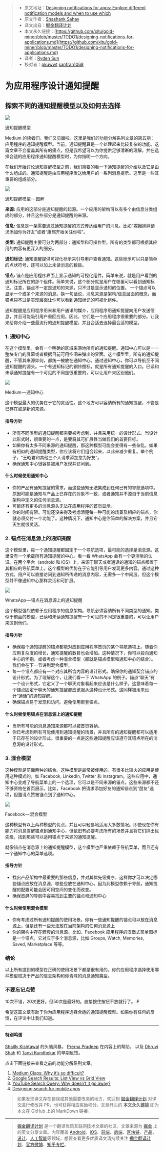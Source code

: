 > * 原文地址：[Designing notifications for apps: Explore different notification models and when to use which](https://medium.muz.li/designing-notifications-for-applications-3cad56fecf96)
> * 原文作者：[Shashank Sahay](https://medium.muz.li/@shashanksahay?source=post_header_lockup)
> * 译文出自：[掘金翻译计划](https://github.com/xitu/gold-miner)
> * 本文永久链接：[https://github.com/xitu/gold-miner/blob/master/TODO1/designing-notifications-for-applications.md](https://github.com/xitu/gold-miner/blob/master/TODO1/designing-notifications-for-applications.md)
> * 译者：[Ryden Sun](https://juejin.im/user/585b9407da2f6000657a5c0c/posts)
> * 校对者：[pkuwwt](https://github.com/pkuwwt)  [sanfran1068](https://github.com/sanfran1068)

# 为应用程序设计通知提醒

## 探索不同的通知提醒模型以及如何去选择

![](https://cdn-images-1.medium.com/max/2000/1*iMPfw0qHQdgGzVdtAdJooQ.png)

通知提醒模型

Medium 的读者们，我们又见面啦。这里是我们的功能分解系列文章的第五期：应用程序的通知提醒模型。当前，通知提醒算是一个处理起来比较复杂的功能。这篇文章不会覆盖其所有的痛点，但是我希望可以为你提供足够清晰的理解，并在选择合适的应用程序通知提醒模型时，为你指明一个方向。

在我们开始讨论通知提醒模型之前，我们简要的看一下通知提醒的介绍以及它是由什么组成的。通知提醒是由应用程序发送给用户的一系列消息提示。这里是一些其重要的组成部分。

![](https://cdn-images-1.medium.com/max/2000/1*QbGBgcZWdNJ9C_VR6ORPxg.png)

通知提醒模型 — 图解

**来源:** 应用的这部分是通知提醒的起源。一个应用的架构可以有多个由信息分类组成的部分，并且这些部分是通知提醒的来源。

**信息:** 信息是一条需要通过通知提醒的方式传达给用户的消息。比如“嫦娥妹妹请求添加你为好友”或者“康熙开始关注你啦”。

**类型:** 通知提醒主要可分为两部分：通知型和可操作型。所有的类型都可根据其应用的内容有更深入的细分。

**通知标记:** 通知提醒提供可视化标示来引导用户查看通知。这些标示可以只是简单的点状符号，还可以加上未读消息的数目。

**锚点:** 
锚点是应用程序界面上显示通知的可视化组件。简单来说，就是用户看到的通知标记所在的那个组件。简单来说，这个部分就是用户在哪里可以看到通知标记。注意，锚点不一定是通知的来源，只不过是显示通知的位置。
一个锚点可以显示一个或多个来源的消息。换一句话说，消息来源是架构/信息层面的概念，而锚点只不过是实现层面让你可以看到通知标记的可视化组件。

通知提醒是应用程序用来和用户通讯的媒介，应用程序用通知提醒向用户发送信息，并且可能吸引用户重回应用。因此，它们是一个应用程序很重要的部分。让我来给你介绍一些最流行的通知提醒模型，并且合适去选择最合适的模型。

### 1. 通知中心

在这个模型里，会有一个明确的区域来落地所有的通知提醒。通知中心可以是一一整块专门的屏幕或者根据目前可用空间来弹出的界面。这个模型里，所有的通知提醒，不管其来源如何，都统一被放在通知中心。通过通知中心，你可以导航至不同通知提醒的源头。一个有通知标记的铜铃图标，就是所有通知提醒的入口。已读和未读通知提醒有一个可见的不同是很重要的，可以让用户来区别他们。

![](https://cdn-images-1.medium.com/max/2000/1*mFXz_7bAx1xn7_D2GhNP-Q.png)

Medium — 通知中心

这个模型最大的优势在于它的灵活性。这个地方可以容纳所有的通知提醒，不管是已存在或是新的来源。

#### **指导方针**

*   所有不同类型的通知提醒都需要被考虑到，并且采用统一的设计形式。当设计此形式时，很重要的一点，是要将其可扩展性当做我们的首要目标。
*   如果你有太多不同来源的通知提醒，那这种模型可能会变得有一些杂乱。如果有相似的通知提醒类型，你应该将它们组合起来，以此来减少重复。举个例子，“王昭君和其他三个人请求添加您为好友”。
*   确保通知中心很容易被用户发现并访问到。

#### **什么时候使用通知中心**

*   你的产品有通知提醒的需求，而这些通知无法集成到任何已有的导航选项中。原因可能是通知与产品上已存在的对象不一致，或者通知并不源自于当前信息架构中定义的任何消息源。
*   可能还有更多的消息源头无法在应用程序的首页显示。
*   你的时间有限。可能还没来得及考虑清楚每一种可能的场景及相应的锚点，你就必须交付一个功能了。这种情况下，通知中心是你简单的解决方案，并且它天生就很灵活。

### **2. 锚点在消息源上的通知提醒**

这个模型里，每一个通知提醒都固定于一个导航选项，最可能的选择是消息源。这里没有一个承载所有通知提醒的中心。看一看 WhatsApp 会有一个更清晰的认识。在两个平台（android 和 iOS）上，来源于聊天或者通话的通知的锚点都置于其相应的导航菜单上。这个模型的优势在于它能引导用户发现更多内容。通过这种方式，用户可以直接访问到通知所传递的消息内容，无需多一个中间层。但这个模型并不像通知中心那样灵活和可扩展。

![](https://cdn-images-1.medium.com/max/2000/1*c2kNVbmXqVkyom8mHhPtsw.png)

WhatsApp — 锚点在消息源上的通知提醒

这个模型强烈依赖于应用程序的信息架构。导航必须容纳所有不同类型的通知。类似于前面的模型，已读和未读通知提醒有一个可见的不同是很重要的，可以让用户来区别他们。

#### **指导方针**

*   确保每个通知提醒的锚点都能对应到应用程序首页的某个导航选项上。随着你应用复杂度的增长，通知提醒的数目也会增加。这种情况下，你可以投向通知中心的怀抱，或者考虑一种混合模型（那就是锚点模型和通知中心的结合）。我们会在下一节讲到混合模型。
*   每一个锚点都应有一个对应其所含内容的设计形式。确保你的通知契合锚点的设计形式。为了理解这个，让我们看一下 WhatsApp 的例子。锚点“聊天”有一个设计形式，它定义了一个聊天对象看起来应该是什么样子。这意味着每一个锚点固定于聊天的通知提醒都应该服从这种设计形式。这同样被用来设计“通话”的通知提醒。
*   确保锚点易于发现和访问。避免使用嵌套锚点。

#### **什么时候使用锚点在消息源上的通知提醒**

*   当所有可能的消息通知来源都可以被首页容纳。
*   你已考虑到所有可能使用到通知提醒的场景，并且所有的通知提醒都可以适用于已存在的设计形式。很重要的一点是这些通知提醒应该遵守其锚点所在的消息源的设计形式。

### **3. 混合模型**

这种模型是前面两种的结合。这种模型是最常被使用的。有很多比较火的应用是使用这种模式的，如 Facebook, LinkedIn, Twitter 和 Instagram。这些应用中，通知中心变成了导航菜单上的一个选项，它可以是不同来源的锚点，这些来源都不还不够资格在首页展示。比如，Facebook 把请求添加好友的通知锚点到“朋友”选项，但邀请点赞被锚点到了通知中心。

![](https://cdn-images-1.medium.com/max/2000/1*xQ8ULaQ6PFvPueFQOYxTpQ.png)

Facebook — 混合模型

这种模型有以上两种模型的优点，并且可以轻易地适用大多数情况。即使现在你有能力将消息提醒锚点到通知中心，但依旧有必要考虑所有的场景并且将它们排出优先级，找到那些可以适用锚点于来源的通知提醒。

就像锚点在消息源上的通知提醒模型，这个模型也严重依赖于导航菜单，而且还有一个通知中心的菜单选项。

#### **指导方针**

*   找出产品架构中最重要的那些信息，并对其优先级排序，这样你才可以决定哪些锚点应放在消息源，哪些应放在通知中心。因为此模型依赖于导航，通知提醒的配置可能会因可用空间的变化而改变。
*   确保首屏的导航中容易找到主要的锚点和通知中心

#### **什么时候使用混合模型**

*   你有考虑过所有通知提醒的使用场景。你有一些通知提醒的锚点可以放在消息源上，但是还有一些无法放在当前架构的任何消息源上
*   你的架构中存在嵌套的消息源。比如，Facebook 应用程序的汉堡式菜单图标是一个锚点，它对应于多个消息源，比如 Groups, Watch, Memories, Saved, Marketplace 等等。

### 结论

以上所有提到的模型在正确的使用场景下都是很有用的。你的应用程序选择使用哪种模型取决于产品的信息架构和你青睐的消息通知类型。

### 不要忘记点赞

10次不错，20次更好，但50次是最好的。直接按住按钮不放就行了。:P

希望这篇文章有助于你为应用程序选择合适的通知提醒模型。如果你有任何的反馈，在评论中让我们知道。

* * *

#### 特别鸣谢

[Shailly Kishtawal](https://medium.com/@shailly.kishtawal) 的头脑风暴。 [Prerna Pradeep](https://www.linkedin.com/in/prernapradeep/) 在内容上的帮助。 以及 [Dhruvi Shah](https://www.linkedin.com/in/dhruvishah394/) 和 [Tanvi Kumthekar](https://medium.com/@tanvikumthekar) 的早期反馈。

点击下面链接来查看之前的功能分解系列文章。

1.  [Medium Claps: Why it’s so difficult?](https://medium.muz.li/feature-breakdown-1-medium-claps-40fc7de4539b)
2.  [Google Search Results: List View vs Grid View](https://medium.muz.li/feature-breakdown-2-google-search-results-list-vs-grid-1f3f26d66656)
3.  [YouTube Search Query: Why doesn’t it go away?](https://medium.muz.li/feature-breakdown-3-youtube-search-query-web-25c6d318f6d)
4.  [Designing search for mobile apps](https://medium.muz.li/designing-search-for-mobile-apps-ab2593e9e413)

> 如果发现译文存在错误或其他需要改进的地方，欢迎到 [掘金翻译计划](https://github.com/xitu/gold-miner) 对译文进行修改并 PR，也可获得相应奖励积分。文章开头的 **本文永久链接** 即为本文在 GitHub 上的 MarkDown 链接。


---

> [掘金翻译计划](https://github.com/xitu/gold-miner) 是一个翻译优质互联网技术文章的社区，文章来源为 [掘金](https://juejin.im) 上的英文分享文章。内容覆盖 [Android](https://github.com/xitu/gold-miner#android)、[iOS](https://github.com/xitu/gold-miner#ios)、[前端](https://github.com/xitu/gold-miner#前端)、[后端](https://github.com/xitu/gold-miner#后端)、[区块链](https://github.com/xitu/gold-miner#区块链)、[产品](https://github.com/xitu/gold-miner#产品)、[设计](https://github.com/xitu/gold-miner#设计)、[人工智能](https://github.com/xitu/gold-miner#人工智能)等领域，想要查看更多优质译文请持续关注 [掘金翻译计划](https://github.com/xitu/gold-miner)、[官方微博](http://weibo.com/juejinfanyi)、[知乎专栏](https://zhuanlan.zhihu.com/juejinfanyi)。
